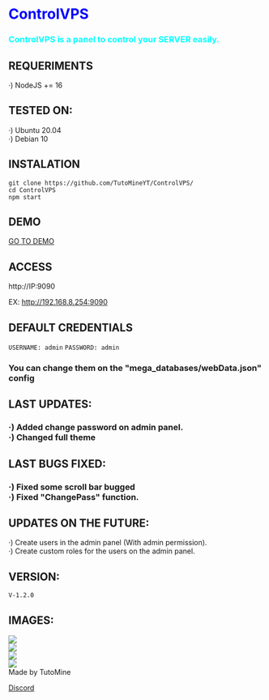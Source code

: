 <h1 style="color:blue">ControlVPS</h2>
<h3 style="color:cyan">ControlVPS is a panel to control your <b>SERVER</b> easily.</h3>

<h2> REQUERIMENTS </h2>

·) NodeJS += 16

<h2> TESTED ON: </h2>

·) Ubuntu 20.04<br>
·) Debian 10

<h2> INSTALATION </h2>

`git clone https://github.com/TutoMineYT/ControlVPS/`<br>
`cd ControlVPS`<br>
`npm start`

<h2> DEMO </h2>
<a href="https://demo.controlvps.ml">GO TO DEMO</a>
  

<h2> ACCESS </h2>

http://IP:9090

EX:
http://192.168.8.254:9090

<h2> DEFAULT CREDENTIALS </h2>

`USERNAME: admin`
`PASSWORD: admin`
<h3> You can change them on the "mega_databases/webData.json" config </h3>


<h2> LAST UPDATES: </h2>
<h3> ·) Added change password on admin panel.<br>·) Changed full theme</h3>

<h2> LAST BUGS FIXED: </h2>
<h3> ·) Fixed some scroll bar bugged<br>·) Fixed "ChangePass" function.</h3>

<h2> UPDATES ON THE FUTURE: </h2>
·) Create users in the admin panel (With admin permission).<br>
·) Create custom roles for the users on the admin panel.</h3>

<h2> VERSION: </h2>

`V-1.2.0`

<h2> IMAGES: </h2>
<img src="https://cdn.discordapp.com/attachments/891335673934663730/1022921049299505193/unknown.png"><br>
<img src="https://cdn.discordapp.com/attachments/891335673934663730/1022921135546961920/unknown.png"><br>
<img src="https://cdn.discordapp.com/attachments/891335673934663730/1022921186973335712/unknown.png"><br>
<img src="https://cdn.discordapp.com/attachments/891335673934663730/1022921278358827098/unknown.png">

<br>

<footer> Made by TutoMine </footer>

<a href="https://discord.gg/78cQa495UX">Discord</a>

